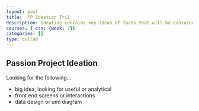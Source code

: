 ```yaml
---
layout: post
title:  PP Ideation Tri1
description: Ideation contains key ideas of facts that will be contained in your Trimester 1 project.
courses: { csa: {week: 7}}
categories: []
type: collab
---
```


## Passion Project Ideation
Looking for the following...
- big idea, looking for useful or analytical
- front end screens or interactions
- data design or uml diagram
